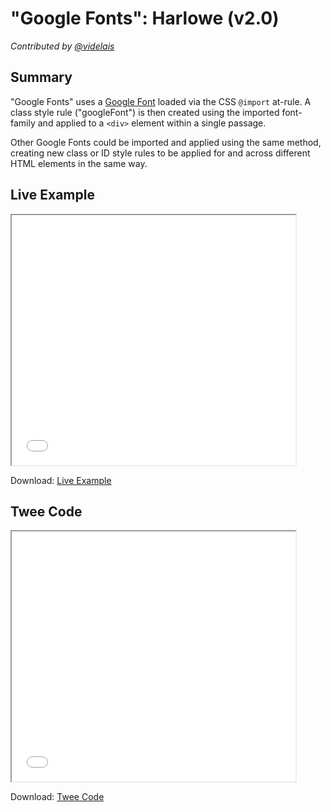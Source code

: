 # "Google Fonts": Harlowe (v2.0)

*Contributed by <a href="https://github.com/videlais">@videlais</a>*

## Summary

"Google Fonts" uses a [Google Font](https://fonts.google.com/) loaded via the CSS ```@import``` at-rule. A class style rule ("googleFont") is then created using the imported font-family and applied to a ```<div>``` element within a single passage. 

Other Google Fonts could be imported and applied using the same method, creating new class or ID style rules to be applied for and across different HTML elements in the same way.

## Live Example

<section>
<iframe src="harlowe_googlefonts_example.html" height=400 width=90%></iframe>


Download: <a href="harlowe_googlefonts_example.html" target="_blank">Live Example</a>
</section>

## Twee Code

<section>
<iframe src="harlowe_googlefonts_twee.txt" height=400 width=90%></iframe>


Download: <a href="harlowe_googlefonts_twee.txt" target="_blank">Twee Code</a>
</section>
